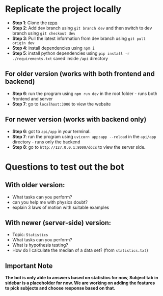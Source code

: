 # Replicate the project locally

- **Step 1**: Clone the [repo](https://github.com/samsoncn/theguide)
- **Step 2**: Add dev branch using `git branch dev` and then switch to dev branch using `git checkout dev`
- **Step 3**: Pull the latest information from dev branch using `git pull origin dev`
- **Step 4**: install dependencies using `npm i` 
- **Step 5**: install python dependencies using `pip install -r ./requirements.txt` saved inside `/api` directory 

## For older version (works with both frontend and backend)
- **Step 6**: run the program using `npm run dev` in the root folder - runs both frontend and server 
- **Step 7**: go to `localhost:3000` to view the website 

## For newer version (works with backend only)
- **Step 6**: got to `api/app` in your terminal.
- **Step 7**: run the program using `uvicorn app:app --reload` in the `api/app` directory - runs only the backend
- **Step 8**: go to `http://127.0.0.1:8000/docs` to view the server side.

# Questions to test out the bot

## With older version:
- What tasks can you perform?
- can you help me with physics doubt?
- explain 3 laws of motion with suitable examples

## With newer (server-side) version:
- Topic: `Statistics`
- What tasks can you perform?
- What is hypothesis testing?
- How do I calculate the median of a data set? (from `statistics.txt`)

## Important Note
**The bot is only able to answers based on statistics for now, Subject tab in sidebar is a placeholder for now. We are working on adding the features to pick subjects and choose response based on that.**
